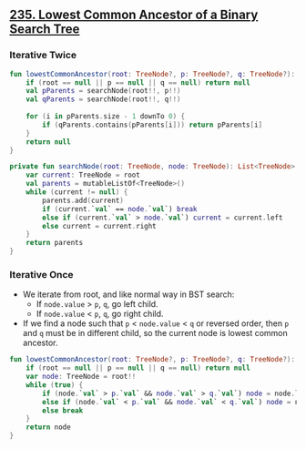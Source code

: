## [235. Lowest Common Ancestor of a Binary Search Tree](https://leetcode.com/problems/lowest-common-ancestor-of-a-binary-search-tree/)

### Iterative Twice
```kotlin
fun lowestCommonAncestor(root: TreeNode?, p: TreeNode?, q: TreeNode?): TreeNode? {
    if (root == null || p == null || q == null) return null
    val pParents = searchNode(root!!, p!!)
    val qParents = searchNode(root!!, q!!)
    
    for (i in pParents.size - 1 downTo 0) {
        if (qParents.contains(pParents[i])) return pParents[i]
    }
    return null
}

private fun searchNode(root: TreeNode, node: TreeNode): List<TreeNode> {
    var current: TreeNode = root
    val parents = mutableListOf<TreeNode>()
    while (current != null) {
        parents.add(current)
        if (current.`val` == node.`val`) break
        else if (current.`val` > node.`val`) current = current.left
        else current = current.right
    }
    return parents
}
```

### Iterative Once
* We iterate from root, and like normal way in BST search:
    * If `node.value` > `p`, `q`, go left child.
    * If `node.value` < `p`, `q`, go right child.
* If we find a node such that `p` < `node.value` < `q` or reversed order, then `p` and `q` must be in different child, so the current node is lowest common ancestor.

```kotlin
fun lowestCommonAncestor(root: TreeNode?, p: TreeNode?, q: TreeNode?): TreeNode? {
    if (root == null || p == null || q == null) return null
    var node: TreeNode = root!!
    while (true) {
        if (node.`val` > p.`val` && node.`val` > q.`val`) node = node.left
        else if (node.`val` < p.`val` && node.`val` < q.`val`) node = node.right
        else break
    }
    return node
}